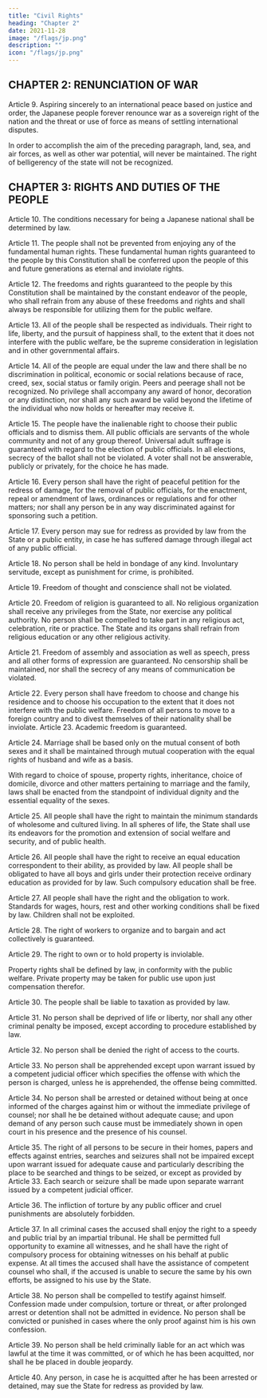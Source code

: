 ```yaml
---
title: "Civil Rights"
heading: "Chapter 2"
date: 2021-11-28
image: "/flags/jp.png"
description: ""
icon: "/flags/jp.png"
---
```



## CHAPTER 2: RENUNCIATION OF WAR 

Article 9. Aspiring sincerely to an international peace based on justice and order, the Japanese people forever renounce war as a sovereign right of the nation and the threat or use of force as means of settling international disputes. 

In order to accomplish the aim of the preceding paragraph, land, sea, and air forces, as well as other war potential, will never be maintained. The right of belligerency of the state will not be recognized. 


## CHAPTER 3: RIGHTS AND DUTIES OF THE PEOPLE 

Article 10. The conditions necessary for being a Japanese national shall be determined by law. 

Article 11. The people shall not be prevented from enjoying any of the fundamental human rights. These fundamental human rights guaranteed to the people by this Constitution shall be conferred upon the people of this and future generations as eternal and inviolate rights. 

Article 12. The freedoms and rights guaranteed to the people by this Constitution shall be maintained by the constant endeavor of the people, who shall refrain from any abuse of these freedoms and rights and shall always be responsible for utilizing them for the public welfare.

Article 13. All of the people shall be respected as individuals. Their right to life, liberty, and the pursuit of happiness shall, to the extent that it does not interfere with the public welfare, be the supreme consideration in legislation and in other governmental affairs. 

Article 14. All of the people are equal under the law and there shall be no discrimination in political, economic or social relations because of race, creed, sex, social status or family origin. Peers and peerage shall not be recognized. No privilege shall accompany any award of honor, decoration or any distinction, nor shall any such award be valid beyond the lifetime of the individual who now holds or hereafter may receive it.

Article 15. The people have the inalienable right to choose their public officials and to dismiss them. All public officials are servants of the whole community and not of any group thereof. Universal adult suffrage is guaranteed with regard to the election of public officials. In all elections, secrecy of the ballot shall not be violated. A voter shall not be answerable, publicly or privately, for the choice he has made. 

Article 16. Every person shall have the right of peaceful petition for the redress of damage, for the removal of public officials, for the enactment, repeal or amendment of laws, ordinances or regulations and for other matters; nor shall any person be in any way discriminated against for sponsoring such a petition. 

Article 17. Every person may sue for redress as provided by law from the State or a public entity, in case he has suffered damage through illegal act of any public official. 

Article 18. No person shall be held in bondage of any kind. Involuntary servitude, except as punishment for crime, is prohibited. 

Article 19. Freedom of thought and conscience shall not be violated.

Article 20. Freedom of religion is guaranteed to all. No religious organization shall receive any privileges from the State, nor exercise any political authority. No person shall be compelled to take part in any religious act, celebration, rite or practice. The State and its organs shall refrain from religious education or any other religious activity. 

Article 21. Freedom of assembly and association as well as speech, press and all other forms of expression are guaranteed. No censorship shall be maintained, nor shall the secrecy of any means of communication be violated. 

Article 22. Every person shall have freedom to choose and change his residence and to choose his occupation to the extent that it does not interfere with the public welfare. Freedom of all persons to move to a foreign country and to divest themselves of their nationality shall be inviolate. Article 23. Academic freedom is guaranteed. 

Article 24. Marriage shall be based only on the mutual consent of both sexes and it shall be maintained through mutual cooperation with the equal rights of husband and wife as a basis.

With regard to choice of spouse, property rights, inheritance, choice of domicile, divorce and other matters pertaining to marriage and the family, laws shall be enacted from the standpoint of individual dignity and the essential equality of the sexes. 

Article 25. All people shall have the right to maintain the minimum standards of wholesome and cultured living. In all spheres of life, the State shall use its endeavors for the promotion and extension of social welfare and security, and of public health. 

Article 26. All people shall have the right to receive an equal education correspondent to their ability, as provided by law. All people shall be obligated to have all boys and girls under their protection receive ordinary education as provided for by law. Such compulsory education shall be free. 

Article 27. All people shall have the right and the obligation to work. Standards for wages, hours, rest and other working conditions shall be fixed by law. Children shall not be exploited. 

Article 28. The right of workers to organize and to bargain and act collectively is guaranteed. 

Article 29. The right to own or to hold property is inviolable. 

Property rights shall be defined by law, in conformity with the public welfare. Private property may be taken for public use upon just compensation therefor. 

Article 30. The people shall be liable to taxation as provided by law.

Article 31. No person shall be deprived of life or liberty, nor shall any other criminal penalty be imposed, except according to procedure established by law. 

Article 32. No person shall be denied the right of access to the courts. 

Article 33. No person shall be apprehended except upon warrant issued by a competent judicial officer which specifies the offense with which the person is charged, unless he is apprehended, the offense being committed. 

Article 34. No person shall be arrested or detained without being at once informed of the charges against him or without the immediate privilege of counsel; nor shall he be detained without adequate cause; and upon demand of any person such cause must be immediately shown in open court in his presence and the presence of his counsel. 

Article 35. The right of all persons to be secure in their homes, papers and effects against entries, searches and seizures shall not be impaired except upon warrant issued for adequate cause and particularly describing the place to be searched and things to be seized, or except as provided by Article 33. Each search or seizure shall be made upon separate warrant issued by a competent judicial officer. 

Article 36. The infliction of torture by any public officer and cruel punishments are absolutely forbidden. 

Article 37. In all criminal cases the accused shall enjoy the right to a speedy and public trial by an impartial tribunal. He shall be permitted full opportunity to examine all witnesses, and he shall have the right of compulsory process for obtaining witnesses on his behalf at public expense. At all times the accused shall have the assistance of competent counsel who shall, if the accused is unable to secure the same by his own efforts, be assigned to his use by the State. 

Article 38. No person shall be compelled to testify against himself. Confession made under compulsion, torture or threat, or after prolonged arrest or detention shall not be admitted in evidence. No person shall be convicted or punished in cases where the only proof against him is his own confession. 

Article 39. No person shall be held criminally liable for an act which was lawful at the time it was committed, or of which he has been acquitted, nor shall he be placed in double jeopardy. 

Article 40. Any person, in case he is acquitted after he has been arrested or detained, may sue the State for redress as provided by law. 
